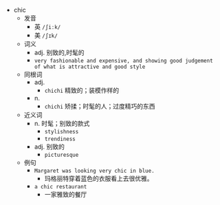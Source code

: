 - chic
  - 发音
    - 英 `/ʃiːk/`
    - 美 `/ʃɪk/`
  - 词义
    - adj. 别致的,时髦的
    - `very fashionable and expensive, and showing good judgement of what is attractive and good style`
  - 同根词
    - adj.
      - `chichi` 精致的；装模作样的
    - n.
      - `chichi` 矫揉；时髦的人；过度精巧的东西
  - 近义词
    - n. 时髦；别致的款式
      - `stylishness`
      - `trendiness`
    - adj. 别致的
      - `picturesque`
  - 例句
    - `Margaret was looking very chic in blue.`
      - 玛格丽特穿着蓝色的衣服看上去很优雅。
    - `a chic restaurant`
      - 一家雅致的餐厅

